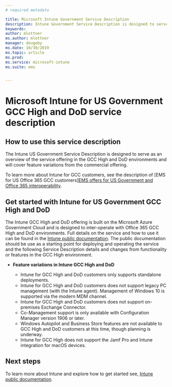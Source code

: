 ```yaml
---
# required metadata

title: Microsoft Intune Government Service Description  
description: Intune Government Service Description is designed to serve as an overview of our offering
keywords:
author: mlottner
ms.author: mlottner
manager: dougeby
ms.date: 10/30/2019
ms.topic: article
ms.prod:
ms.service: microsoft-intune
ms.suite: ems


---
```

# Microsoft Intune for US Government GCC High and DoD service description

## How to use this service description
The Intune US Government Service Description is designed to serve as an overview of the service offering in the GCC High and DoD environments and will cover feature variations from the commercial offering.

To learn more about Intune for GCC customers, see the description of [EMS for US Office 365 GCC customers][EMS offers for US Government and Office 365 interoperability](ems-govt-service-description.md#ems-offers-for-us-government-and-office-365-interoperability).

## Get started with Intune for US Government GCC High and DoD

The Intune GCC High and DoD offering is built on the Microsoft Azure Government Cloud and is designed to inter-operate with Office 365 GCC High and DoD environments. Full details on the service and how to use it can be found in the [Intune public documentation](https://docs.microsoft.com/intune/). The public documentation should be use as a starting point for deploying and operating the service and the following Service Description details and changes from functionality or features in the GCC High environment. 

- **Feature variations in Intune GCC High and DoD**

  - Intune for GCC High and DoD customers only supports standalone deployments.
  - Intune for GCC High and DoD customers does not support legacy PC management (with the Intune agent). Management of Windows 10 is supported via the modern MDM channel. 
  - Intune for GCC High and DoD customers does not support on-premises Exchange Connector. 
  - Co-Management support is only available with Configuration Manager version 1906 or later. 
  - Windows Autopilot and Business Store features are not available to GCC High and DoD customers at this time, though planning is underway. 
  - Intune for GCC High does not support the Jamf Pro and Intune integration for macOS devices.

## Next steps
To learn more about Intune and explore how to get started see, [Intune public documentation](https://docs.microsoft.com/intune/index).

